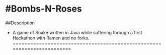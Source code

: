 #Bombs-N-Roses
=================================================================
##Description
- A game of Snake written in Java while suffering through a first Hackathon with Ramen and no forks. 
=======================================================================

